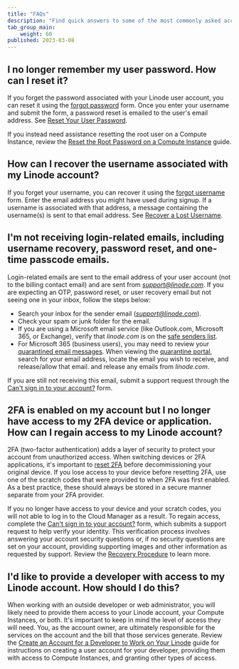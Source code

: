 ```yaml
---
title: "FAQs"
description: "Find quick answers to some of the most commonly asked account and login questions."
tab_group_main:
    weight: 60
published: 2023-03-08
---
```


## I no longer remember my user password. How can I reset it?

If you forget the password associated with your Linode user account, you can reset it using the [forgot password](https://login.linode.com/forgot/password) form. Once you enter your username and submit the form, a password reset is emailed to the user's email address. See [Reset Your User Password](/docs/products/platform/accounts/guides/reset-user-password/).

If you instead need assistance resetting the root user on a Compute Instance, review the [Reset the Root Password on a Compute Instance](/docs/products/compute/compute-instances/guides/reset-root-password/) guide.

## How can I recover the username associated with my Linode account?

If you forget your username, you can recover it using the [forgot username](https://login.linode.com/forgot/username) form. Enter the email address you might have used during signup. If a username is associated with that address, a message containing the username(s) is sent to that email address. See [Recover a Lost Username](/docs/products/platform/accounts/guides/manage-users/#recover-a-lost-username).

## I'm not receiving login-related emails, including username recovery, password reset, and one-time passcode emails.

Login-related emails are sent to the email address of your user account (not to the billing contact email) and are sent from *support@linode.com*. If you are expecting an OTP, password reset, or user recovery email but not seeing one in your inbox, follow the steps below:

- Search your inbox for the sender email (*support@linode.com*).
- Check your spam or junk folder for the email.
- If you are using a Microsoft email service (like Outlook.com, Microsoft 365, or Exchange), verify that *linode.com* is on the [safe senders list](https://support.microsoft.com/en-us/office/block-or-allow-junk-email-settings-48c9f6f7-2309-4f95-9a4d-de987e880e46#bkmk_safesenders).
- For Microsoft 365 (business users), you may need to review your [quarantined email messages](https://learn.microsoft.com/en-us/microsoft-365/security/office-365-security/quarantine-end-user?view=o365-worldwide). When viewing the [quarantine portal](https://protection.office.com/quarantine), search for your email address, locate the email you wish to receive, and release/allow that email. and release any emails from *linode.com*.

If you are still not receiving this email, submit a support request through the [Can't sign in to your account?](https://www.linode.com/support/contact/) form.

## 2FA is enabled on my account but I no longer have access to my 2FA device or application. How can I regain access to my Linode account?

2FA (two-factor authentication) adds a layer of security to protect your account from unauthorized access. When switching devices or 2FA applications, it's important to [reset 2FA](/docs/products/platform/accounts/guides/2fa/#switching-to-a-new-device-or-2fa-provider) before decommissioning your original device. If you lose access to your device before resetting 2FA, use one of the scratch codes that were provided to when 2FA was first enabled. As a best practice, these should always be stored in a secure manner separate from your 2FA provider.

If you no longer have access to your device and your scratch codes, you will not able to log in to the Cloud Manager as a result. To regain access, complete the [Can't sign in to your account?](https://www.linode.com/support/contact/) form, which submits a support request to help verify your identity. This verification process involves answering your account security questions or, if no security questions are set on your account, providing supporting images and other information as requested by support. Review the [Recovery Procedure](/docs/products/platform/accounts/guides/2fa/#recovery-procedure) to learn more.

## I'd like to provide a developer with access to my Linode account. How should I do this?

When working with an outside developer or web administrator, you will likely need to provide them access to your Linode account, your Compute Instances, or both. It's important to keep in mind the level of access they will need. You, as the account owner, are ultimately responsible for the services on the account and the bill that those services generate. Review the [Create an Account for a Developer to Work on Your Linode](/docs/guides/create-limited-developer-account/) guide for instructions on creating a user account for your developer, providing them with access to Compute Instances, and granting other types of access.